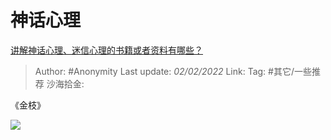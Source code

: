 # 神话心理
[讲解神话心理、迷信心理的书籍或者资料有哪些？](https://www.zhihu.com/question/406291988/answer/1336980709)

> Author: #Anonymity
> Last update: *02/02/2022*
> Link:
> Tag: #其它/一些推荐
> 沙海拾金:

《金枝》

![](https://pic1.zhimg.com/80/v2-9fd99e8c7be8838d4b4461b005ff5a88_1440w.jpg?source=c8b7c179)
